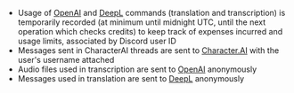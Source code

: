 - Usage of [OpenAI](https://openai.com/) and [DeepL](https://deepl.com) commands (translation and transcription) is temporarily recorded (at minimum until midnight UTC, until the next operation which checks credits) to keep track of expenses incurred and usage limits, associated by Discord user ID
- Messages sent in CharacterAI threads are sent to [Character.AI](https://character.ai/) with the user's username attached
- Audio files used in transcription are sent to [OpenAI](https://openai.com/) anonymously
- Messages used in translation are sent to [DeepL](https://deepl.com) anonymously